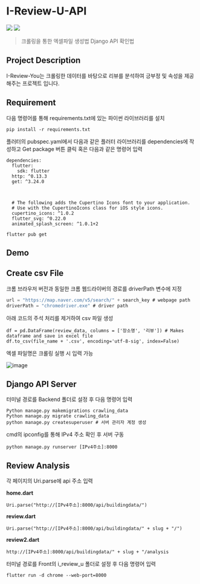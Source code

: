 # I-Review-U-API
<img src="https://img.shields.io/badge/platform-python-blue"> <img src="https://img.shields.io/badge/platform-Flutter-skyblue">

> 크롤링을 통한 엑셀파일 생성법
> Django API 확인법


## Project Description
I-Review-You는 크롤링한 데이터를 바탕으로 리뷰를 분석하여 긍부정 및 속성을 제공해주는 프로젝트 입니다.

## Requirement
다음 명령어를 통해 requirements.txt에 있는 파이썬 라이브러리를 설치
```
pip install -r requirements.txt
```
플러터의 pubspec.yaml에서 다음과 같은 플러터 라이브러리를 dependencies에 작성하고 Get package 버튼 클릭 혹은 다음과 같은 명령어 입력
```
dependencies:
  flutter:
    sdk: flutter
  http: ^0.13.3
  get: ^3.24.0



  # The following adds the Cupertino Icons font to your application.
  # Use with the CupertinoIcons class for iOS style icons.
  cupertino_icons: ^1.0.2
  flutter_svg: ^0.22.0
  animated_splash_screen: ^1.0.1+2
```
```
flutter pub get
```



## Demo


## Create csv File

크롬 브라우저 버전과 동일한 크롬 웹드라이버의 경로를 driverPath 변수에 지정
```c
url = "https://map.naver.com/v5/search/" + search_key # webpage path
driverPath = "chromedriver.exe" # driver path
```

아래 코드의 주석 처리를 제거하여 csv 파일 생성
```
df = pd.DataFrame(review_data, columns = ['장소명', '리뷰']) # Makes dataframe and save in excel file
df.to_csv(file_name + '.csv', encoding='utf-8-sig', index=False)
```

엑셀 파일명은 크롤링 실행 시 입력 가능

![image](https://user-images.githubusercontent.com/44630614/167439510-2e5f4ecd-77fa-4d94-935b-e6dd86b17998.png)

## Django API Server
터미널 경로를 Backend 폴더로 설정 후 다음 명령어 입력
```
Python manage.py makemigrations crawling_data
Python manage.py migrate crawling_data
python manage.py createsuperuser # 서버 관리자 계정 생성
```
cmd의 ipconfig를 통해 IPv4 주소 확인 후 서버 구동
```
python manage.py runserver [IPv4주소]:8000
```

## Review Analysis
각 페이지의 Uri.parse에 api 주소 입력

**home.dart**
```
Uri.parse("http://[IPv4주소]:8000/api/buildingdata/")
```
**review.dart**
```
Uri.parse("http://[IPv4주소]:8000/api/buildingdata/" + slug + "/")
```
**review2.dart**
```
http://[IPv4주소]:8000/api/buildingdata/" + slug + "/analysis
```
터미널 경로를 Front의 i_review_u 폴더로 설정 후 다음 명령어 입력
```
flutter run -d chrome --web-port=8000
```


